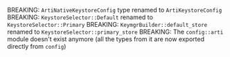 BREAKING: `ArtiNativeKeystoreConfig` type renamed to `ArtiKeystoreConfig`
BREAKING: `KeystoreSelector::Default` renamed to  `KeystoreSelector::Primary`
BREAKING: `KeymgrBuilder::default_store` renamed to `KeystoreSelector::primary_store`
BREAKING: The `config::arti` module doesn't exist anymore (all the types from it are now exported directly from `config`)
